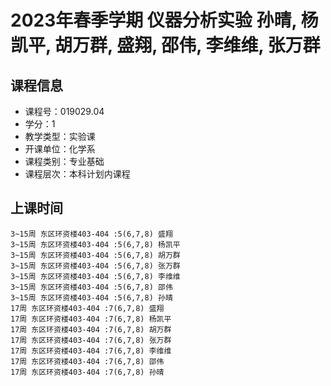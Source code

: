 # 2023年春季学期 仪器分析实验 孙晴, 杨凯平, 胡万群, 盛翔, 邵伟, 李维维, 张万群






## 课程信息

- 课程号：019029.04
- 学分：1
- 教学类型：实验课
- 开课单位：化学系
- 课程类别：专业基础
- 课程层次：本科计划内课程

## 上课时间

```
3~15周 东区环资楼403-404 :5(6,7,8) 盛翔
3~15周 东区环资楼403-404 :5(6,7,8) 杨凯平
3~15周 东区环资楼403-404 :5(6,7,8) 胡万群
3~15周 东区环资楼403-404 :5(6,7,8) 张万群
3~15周 东区环资楼403-404 :5(6,7,8) 李维维
3~15周 东区环资楼403-404 :5(6,7,8) 邵伟
3~15周 东区环资楼403-404 :5(6,7,8) 孙晴
17周 东区环资楼403-404 :7(6,7,8) 盛翔
17周 东区环资楼403-404 :7(6,7,8) 杨凯平
17周 东区环资楼403-404 :7(6,7,8) 胡万群
17周 东区环资楼403-404 :7(6,7,8) 张万群
17周 东区环资楼403-404 :7(6,7,8) 李维维
17周 东区环资楼403-404 :7(6,7,8) 邵伟
17周 东区环资楼403-404 :7(6,7,8) 孙晴
```

